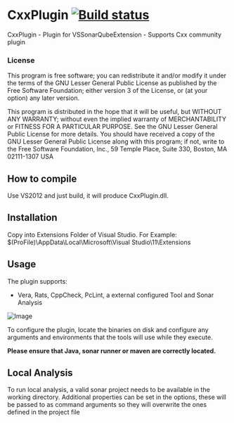 CxxPlugin [![Build status](https://ci.appveyor.com/api/projects/status/137dth8cg4jupjpm?svg=true)](https://ci.appveyor.com/project/jorgecosta/cxxplugin-421)
=========

CxxPlugin - Plugin for VSSonarQubeExtension - Supports Cxx community plugin

### License
This program is free software; you can redistribute it and/or modify it under the terms of the GNU Lesser General Public License as published by the Free Software Foundation; either version 3 of the License, or (at your option) any later version.

This program is distributed in the hope that it will be useful, but WITHOUT ANY WARRANTY; without even the implied warranty of MERCHANTABILITY or FITNESS FOR A PARTICULAR PURPOSE. See the GNU Lesser General Public License for more details. You should have received a copy of the GNU Lesser General Public License along with this program; if not, write to the Free Software Foundation, Inc., 59 Temple Place, Suite 330, Boston, MA 02111-1307 USA


## How to compile
Use VS2012 and just build, it will produce CxxPlugin.dll.

## Installation

Copy into Extensions Folder of Visual Studio. For Example:
$(ProFile)\AppData\Local\Microsoft\Visual Studio\11\Extensions

## Usage
The plugin supports:
* Vera, Rats, CppCheck, PcLint, a external configured Tool and Sonar Analysis

![Image](../master/wiki/VeraConfig.png?raw=true)

To configure the plugin, locate the binaries on disk and configure any arguments and environments that the tools will use while they execute. 

**Please ensure that Java, sonar runner or maven are correctly located.**

## Local Analysis
To run local analysis, a valid sonar project needs to be available in the working directory. Additional properties can be set in the options, these will be passed to as command arguments so they will overwrite the ones defined in the project file




